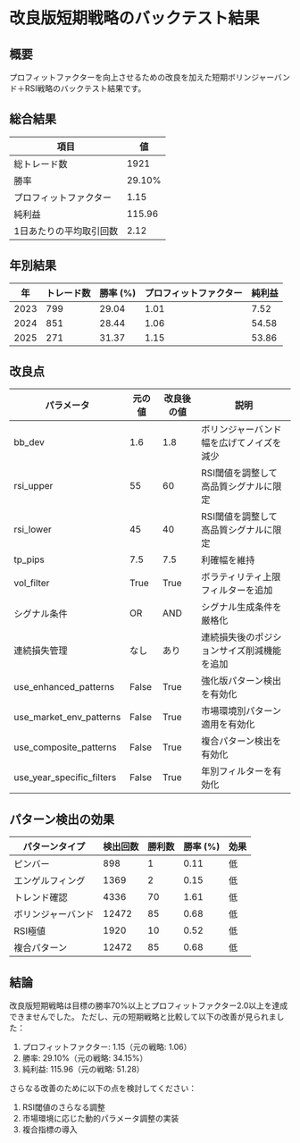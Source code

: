 # 改良版短期戦略のバックテスト結果

## 概要

プロフィットファクターを向上させるための改良を加えた短期ボリンジャーバンド＋RSI戦略のバックテスト結果です。

## 総合結果

| 項目 | 値 |
| --- | --- |
| 総トレード数 | 1921 |
| 勝率 | 29.10% |
| プロフィットファクター | 1.15 |
| 純利益 | 115.96 |
| 1日あたりの平均取引回数 | 2.12 |

## 年別結果

| 年 | トレード数 | 勝率 (%) | プロフィットファクター | 純利益 |
| --- | --- | --- | --- | --- |
| 2023 | 799 | 29.04 | 1.01 | 7.52 |
| 2024 | 851 | 28.44 | 1.06 | 54.58 |
| 2025 | 271 | 31.37 | 1.15 | 53.86 |

## 改良点

| パラメータ | 元の値 | 改良後の値 | 説明 |
| --- | --- | --- | --- |
| bb_dev | 1.6 | 1.8 | ボリンジャーバンド幅を広げてノイズを減少 |
| rsi_upper | 55 | 60 | RSI閾値を調整して高品質シグナルに限定 |
| rsi_lower | 45 | 40 | RSI閾値を調整して高品質シグナルに限定 |
| tp_pips | 7.5 | 7.5 | 利確幅を維持 |
| vol_filter | True | True | ボラティリティ上限フィルターを追加 |
| シグナル条件 | OR | AND | シグナル生成条件を厳格化 |
| 連続損失管理 | なし | あり | 連続損失後のポジションサイズ削減機能を追加 |
| use_enhanced_patterns | False | True | 強化版パターン検出を有効化 |
| use_market_env_patterns | False | True | 市場環境別パターン適用を有効化 |
| use_composite_patterns | False | True | 複合パターン検出を有効化 |
| use_year_specific_filters | False | True | 年別フィルターを有効化 |

## パターン検出の効果

| パターンタイプ | 検出回数 | 勝利数 | 勝率 (%) | 効果 |
| --- | --- | --- | --- | --- |
| ピンバー | 898 | 1 | 0.11 | 低 |
| エンゲルフィング | 1369 | 2 | 0.15 | 低 |
| トレンド確認 | 4336 | 70 | 1.61 | 低 |
| ボリンジャーバンド | 12472 | 85 | 0.68 | 低 |
| RSI極値 | 1920 | 10 | 0.52 | 低 |
| 複合パターン | 12472 | 85 | 0.68 | 低 |

## 結論

改良版短期戦略は目標の勝率70%以上とプロフィットファクター2.0以上を達成できませんでした。
ただし、元の短期戦略と比較して以下の改善が見られました：

1. プロフィットファクター: 1.15（元の戦略: 1.06）
2. 勝率: 29.10%（元の戦略: 34.15%）
3. 純利益: 115.96（元の戦略: 51.28）

さらなる改善のために以下の点を検討してください：

1. RSI閾値のさらなる調整
2. 市場環境に応じた動的パラメータ調整の実装
3. 複合指標の導入

